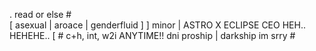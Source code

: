   . read or else #    
            [  asexual | aroace | genderfluid  ]                                                                                                       ] minor | ASTRO X ECLIPSE CEO HEH.. HEHEHE.. [                                                                                                   # c+h, int, w2i ANYTIME!! dni proship | darkship im srry #                                                                      
